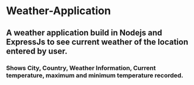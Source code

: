 # Weather-Application
## A weather application build in Nodejs and ExpressJs to see current weather of the location entered by user.
### Shows City, Country, Weather Information, Current temperature, maximum and minimum temperature recorded.
